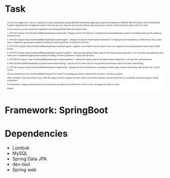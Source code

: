 # Task
![img.png](img.png)

# Framework: SpringBoot

# Dependencies
- Lombok
- MySQL
- Spring Data JPA
- dev-tool
- Spring web